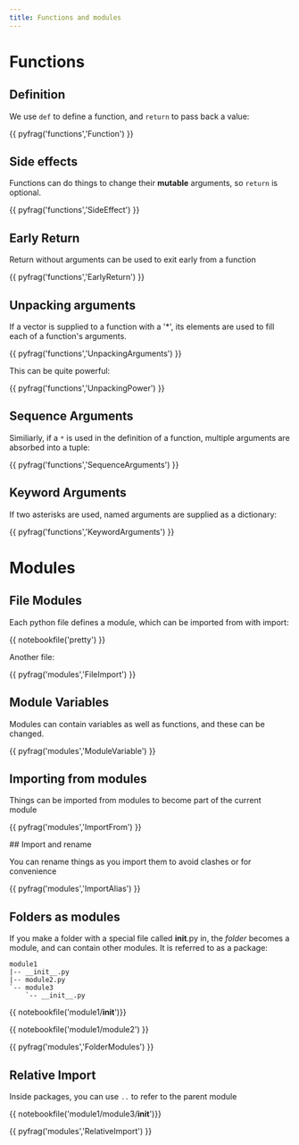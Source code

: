 ```yaml
---
title: Functions and modules
---
```


# Functions 

## Definition

We use `def` to define a function, and `return` to pass back a value:

{{ pyfrag('functions','Function') }}

## Side effects

Functions can do things to change their **mutable** arguments,
so `return` is optional.

{{ pyfrag('functions','SideEffect') }}

## Early Return

Return without arguments can be used to exit early from a function

{{ pyfrag('functions','EarlyReturn') }}

## Unpacking arguments

If a vector is supplied to a function with a '*', its elements
are used to fill each of a function's arguments. 

{{ pyfrag('functions','UnpackingArguments') }}

This can be quite powerful:

{{ pyfrag('functions','UnpackingPower') }}

## Sequence Arguments

Similiarly, if a `*` is used in the definition of a function, multiple
arguments are absorbed into a tuple:

{{ pyfrag('functions','SequenceArguments') }}

## Keyword Arguments

If two asterisks are used, named arguments are supplied as a dictionary:

{{ pyfrag('functions','KeywordArguments') }}

# Modules

## File Modules
Each python file defines a module, which can be imported from with import:

{{ notebookfile('pretty') }}

Another file:

{{ pyfrag('modules','FileImport') }}

## Module Variables

Modules can contain variables as well as functions, and these can be changed.

{{ pyfrag('modules','ModuleVariable') }}

## Importing from modules

Things can be imported from modules to become part of the current module

{{ pyfrag('modules','ImportFrom') }}

## Import and rename

You can rename things as you import them to avoid clashes or for convenience

{{ pyfrag('modules','ImportAlias') }}

## Folders as modules

If you make a folder with a special file called __init__.py in, the *folder* becomes
a module, and can contain other modules. It is referred to as a package:

``` tree
module1
|-- __init__.py
|-- module2.py
`-- module3
    `-- __init__.py
```

{{ notebookfile('module1/__init__')}}

{{ notebookfile('module1/module2') }}

{{ pyfrag('modules','FolderModules') }}

## Relative Import

Inside packages, you can use `..` to refer to the parent module

{{ notebookfile('module1/module3/__init__')}}

{{ pyfrag('modules','RelativeImport') }}
